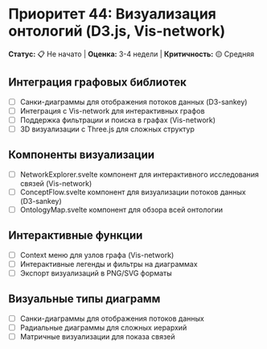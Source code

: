 # Приоритет 44: Визуализация онтологий (D3.js, Vis-network)

**Статус:** 📋 Не начато | **Оценка:** 3-4 недели | **Критичность:** 🟡 Средняя

## Интеграция графовых библиотек
- [ ] Санки-диаграммы для отображения потоков данных (D3-sankey)
- [ ] Интеграция с Vis-network для интерактивных графов
- [ ] Поддержка фильтрации и поиска в графах (Vis-network)
- [ ] 3D визуализации с Three.js для сложных структур

## Компоненты визуализации
- [ ] NetworkExplorer.svelte компонент для интерактивного исследования связей (Vis-network)
- [ ] ConceptFlow.svelte компонент для визуализации потоков данных (D3-sankey)
- [ ] OntologyMap.svelte компонент для обзора всей онтологии

## Интерактивные функции
- [ ] Context меню для узлов графа (Vis-network)
- [ ] Интерактивные легенды и фильтры на диаграммах
- [ ] Экспорт визуализаций в PNG/SVG форматы

## Визуальные типы диаграмм
- [ ] Санки-диаграммы для отображения потоков данных
- [ ] Радиальные диаграммы для сложных иерархий
- [ ] Матричные визуализации для показа связей
